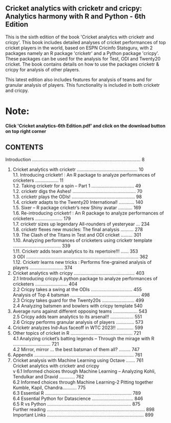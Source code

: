 ## Cricket analytics with cricketr and cricpy: Analytics harmony with R and Python - 6th Edition


This is the sixth edition of the book 'Cricket analytics with cricketr and cricpy'. This book includes detailed analyses of cricket performances of 
top cricket players in the world, based on ESPN Cricinfo Statsguru, with 2 packages namely an R package 'cricketr' and a Python package 'cricpy'. 
These packages can be used for the analysis for Test, ODI and Twenty20 cricket. The book contains details on how to use the packages cricketr & cricpy for analysis of other players.

This latest edition also includes features for analysis of teams and for granular analysis of players. This functionality is included in both cricketr and cricpy.
# Note: 
#### Click 'Cricket analytics-6th Edition.pdf' and click on the download button on top right corner

## CONTENTS
Introduction .................................................................................... 8 <br>
1. Cricket analytics with cricketr ............................................... 10 <br>
1.1. Introducing cricketr! : An R package to analyze performances of cricketers .................. 11 <br>
1.2. Taking cricketr for a spin – Part 1 ................................. 49 <br>
1.2. cricketr digs the Ashes! ................................................. 70 <br>
1.3. cricketr plays the ODIs! ................................................. 98 <br>
1.4. cricketr adapts to the Twenty20 International! ............ 140 <br>
1.5. Sixer – R package cricketr’s new Shiny avatar ........... 169 <br>
1.6. Re-introducing cricketr! : An R package to analyze performances of cricketers ..................... 179 <br>
1.7. cricketr sizes up legendary All-rounders of yesteryear ...   234 <br>
1.8. cricketr flexes new muscles: The final analysis .......... 278 <br>
1.9. The Clash of the Titans in Test and ODI cricket ......... 301 <br>
1.10. Analyzing performances of cricketers using cricketr template ..................................... 339 <br>
1.11. Cricketr adds team analytics to its repertoire!!! ...... 353  <br>
3 ODI ....................................................................................... 362 <br>
1.12. Cricketr learns new tricks : Performs fine-grained analysis of players .......................... 374 <br>
2. Cricket analytics with cricpy ............................................... 403 <br>
2.1 Introducing cricpy:A python package to analyze performances of cricketers ......................... 404 <br>
2.2 Cricpy takes a swing at the ODIs ................................ 455 <br>
Analysis of Top 4 batsman ...................................................... 498 <br>
2.3 Cricpy takes guard for the Twenty20s ......................... 499 <br>
2.4 Analyzing batsmen and bowlers with cricpy template 540 <br>
9. Average runs against different opposing teams ................... 543 <br>
2.5 Cricpy adds team analytics to its arsenal!! .................. 551 <br>
2.6 Cricpy performs granular analysis of players .............. 573 <br>
3. Cricketr analyzes Ind-Aus faceoff in WTC 2023!! ............. 599 <br>
4. Other topics of cricket in R ................................................ 721 <br>
4.1 Analyzing cricket’s batting legends – Through the mirage with R ............................. 721 <br>
4.2 Mirror, mirror … the best batsman of them all? ......... 747 <br>
5. Appendix ............................................................................. 761 <br>
6. Cricket analysis with Machine Learning using Octave ....... 761 <br>
Cricket analytics with cricketr and cricpy <br>
v
6.1 Informed choices through Machine Learning – Analyzing Kohli, Tendulkar and Dravid ............ 762 <br>
6.2 Informed choices through Machine Learning-2 Pitting together Kumble, Kapil, Chandra........... 775 <br>
6.3 Essential R ................................................................... 789 <br>
6.4 Essential Python for Datascience ................................ 846 <br>
6.5 R vs Python ................................................................. 875 <br>
Further reading ............................................................................ 898 <br>
Important Links ........................................................................... 899 <br>
